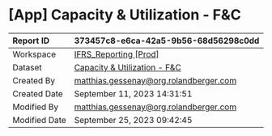 



# [App] Capacity & Utilization - F&C

|Report ID|373457c8-e6ca-42a5-9b56-68d56298c0dd|
| :--- | :--- |
|Workspace|[IFRS_Reporting [Prod]](../Workspaces/IFRS_Reporting-[Prod].md)|
|Dataset|[Capacity & Utilization - F&C](../Datasets/Capacity-&-Utilization---F&C.md)|
|Created By|matthias.gessenay@org.rolandberger.com|
|Created Date|September 11, 2023 14:31:51|
|Modified By|matthias.gessenay@org.rolandberger.com|
|Modified Date|September 25, 2023 09:42:45|
